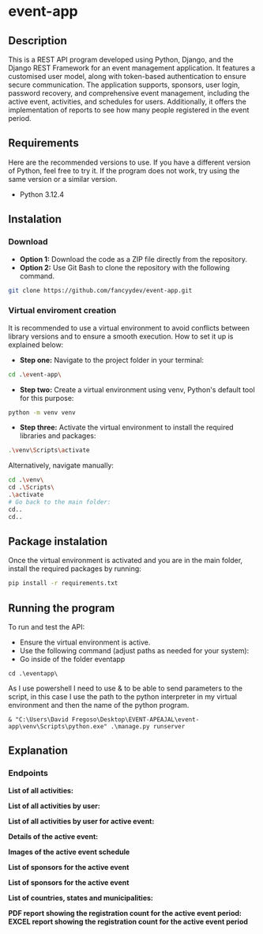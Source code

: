 # event-app
## Description
This is a REST API program developed using Python, Django, and the Django REST Framework for an event management application. It features a customised user model, along with token-based authentication to ensure secure communication. The application supports, sponsors, user login, password recovery, and comprehensive event management, including the active event, activities, and schedules for users. Additionally, it offers the implementation of reports to see how many people registered in the event period.

## Requirements
Here are the recommended versions to use. If you have a different version of Python, feel free to try it. If the program does not work, try using the same version or a similar version.
- Python 3.12.4

## Instalation
### Download
- **Option 1:** Download the code as a ZIP file directly from the repository.
- **Option 2:** Use Git Bash to clone the repository with the following command.
```bash
git clone https://github.com/fancyydev/event-app.git
```

### Virtual enviroment creation
It is recommended to use a virtual environment to avoid conflicts between library versions and to ensure a smooth execution. How to set it up is explained below:

- **Step one:** Navigate to the project folder in your terminal:
```bash
cd .\event-app\
```
- **Step two:** Create a virtual environment using venv, Python's default tool for this purpose:
```bash
python -m venv venv
```
- **Step three:** Activate the virtual environment to install the required libraries and packages:
```bash
.\venv\Scripts\activate
```
Alternatively, navigate manually:
```bash
cd .\venv\
cd .\Scripts\
.\activate
# Go back to the main folder:
cd..
cd..
```
## Package instalation
Once the virtual environment is activated and you are in the main folder, install the required packages by running:
```bash
pip install -r requirements.txt
```

## Running the program
To run and test the API:
- Ensure the virtual environment is active.
- Use the following command (adjust paths as needed for your system):
- Go inside of the folder eventapp
```
cd .\eventapp\
```

As I use powershell I need to use & to be able to send parameters to the script, in this case I use the path to the python interpreter in my virtual environment and then the name of the python program.
```
& "C:\Users\David Fregoso\Desktop\EVENT-APEAJAL\event-app\venv\Scripts\python.exe" .\manage.py runserver
```

## Explanation
### Endpoints

**List of all activities:**

**List of all activities by user:**

**List of all activities by user for active event:**

**Details of the active event:**

**Images of the active event schedule**

**List of sponsors for the active event**

**List of sponsors for the active event**

**List of countries, states and municipalities:**

**PDF report showing the registration count for the active event period:**
**EXCEL report showing the registration count for the active event period**


